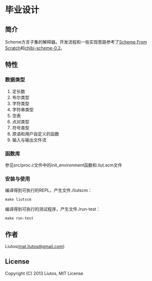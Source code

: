 # 毕业设计

## 简介

Scheme方言子集的解释器。开发流程和一些实现思路参考了[Scheme From Scratch](http://michaux.ca/articles/scheme-from-scratch-introduction)和[chibi-scheme-0.2](http://synthcode.com/wiki/chibi-scheme)。

## 特性

### 数据类型

1. 定长数
2. 布尔类型
3. 字符类型
4. 字符串类型
5. 空表
6. 点对类型
7. 符号类型
8. 原语和用户自定义的函数
9. 输入与输出文件流

### 函数库

参见src/proc.c文件中的init_environment函数和.liut.scm文件

### 安装与使用

编译得到可执行的REPL，产生文件./liutscm：

    make liutscm

编译得到可执行的测试程序，产生文件./run-test：

    make run-test

## 作者

Liutos(<mat.liutos@gmail.com>)

## License

Copyright (C) 2013 Liutos, MIT License
